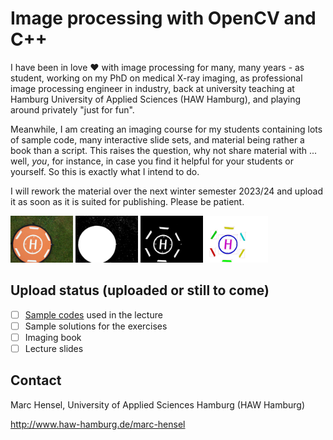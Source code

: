 # Image processing with OpenCV and C++
I have been in love :heart: with image processing for many, many years - as student, working on my PhD on medical X-ray imaging, as professional image processing engineer in industry, back at university teaching at Hamburg University of Applied Sciences (HAW Hamburg), and playing around privately "just for fun".

Meanwhile, I am creating an imaging course for my students containing lots of sample code, many interactive slide sets, and material being rather a book than a script. This raises the question, why not share material with ... well, _you_, for instance, in case you find it helpful for your students or yourself. So this is exactly what I intend to do.

I will rework the material over the next winter semester 2023/24 and upload it as soon as it is suited for publishing. Please be patient.

<img src="./assets/read_me/LandingPad.jpg" width="100"> <img src="./assets/read_me/LandingPad_t127.png" width="100"> <img src="./assets/read_me/LandingPad_t205.png" width="100"> <img src="./assets/read_me/LandingPad_Regions.png" width="100">

## Upload status (uploaded or still to come)
- [ ] [Sample codes](src/lecture) used in the lecture
- [ ] Sample solutions for the exercises
- [ ] Imaging book
- [ ] Lecture slides

## Contact
Marc Hensel, University of Applied Sciences Hamburg (HAW Hamburg)

http://www.haw-hamburg.de/marc-hensel

